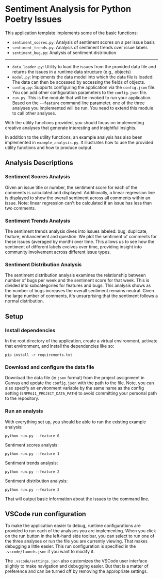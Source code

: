 # Sentiment Analysis for Python Poetry Issues

This application template implements some of the basic functions:

- `sentiment_scores.py`: Analysis of sentiment scores on a per issue basis
- `sentiment_trends.py`: Analysis of sentiment trends over issue labels
- `sentiment_bug.py`: Analysis of sentiment distribution
<hr>

- `data_loader.py`: Utility to load the issues from the provided data file and returns the issues in a runtime data structure (e.g., objects)
- `model.py`: Implements the data model into which the data file is loaded. The data can then be accessed by accessing the fields of objects.
- `config.py`: Supports configuring the application via the `config.json` file. You can add other configuration parameters to the `config.json` file.
- `run.py`: This is the module that will be invoked to run your application. Based on the `--feature` command line parameter, one of the three analyses you implemented will be run. You need to extend this module to call other analyses.

With the utility functions provided, you should focus on implementing creative analyses that generate interesting and insightful insights.

In addition to the utility functions, an example analysis has also been implemented in `example_analysis.py`. It illustrates how to use the provided utility functions and how to produce output.

## Analysis Descriptions
### Sentiment Scores Analysis
Given an issue title or number, the sentiment score for each of the comments is calculated and displayed. Additionally, a linear regression line is displayed to show the overall sentiment across all comments within an issue. Note: linear regression can't be calculated if an issue has less than two comments.

### Sentiment Trends Analysis
The sentiment trends analysis dives into issues labeled: bug, duplicate, feature, enhancement and question. We plot the sentiment of comments for these issues (averaged by month) over time. This allows us to see how the sentiment of different labels evolves over time, providing insight into community involvement across different issue types.

### Sentiment Distribution Analysis
The sentiment distribution analysis examines the relationship between number of bugs per week and the sentiment score for that week. This is divided into subcategories for features and bugs. This analysis shows as the number of bugs increases the overall sentiment remains neutral. Given the large number of comments, it's unsurprising that the sentiment follows a normal distribution.

## Setup

### Install dependencies

In the root directory of the application, create a virtual environment, activate that environment, and install the dependencies like so:

```
pip install -r requirements.txt
```

### Download and configure the data file

Download the data file (in `json` format) from the project assignment in Canvas and update the `config.json` with the path to the file. Note, you can also specify an environment variable by the same name as the config setting (`ENPM611_PROJECT_DATA_PATH`) to avoid committing your personal path to the repository.


### Run an analysis

With everything set up, you should be able to run the existing example analysis:

```
python run.py --feature 0
```
Sentiment scores analysis:
```
python run.py --feature 1
```
Sentiment trends analysis:
```
python run.py --feature 2
```
Sentiment distribution analysis:
```
python run.py --feature 3
```


That will output basic information about the issues to the command line.


## VSCode run configuration

To make the application easier to debug, runtime configurations are provided to run each of the analyses you are implementing. When you click on the run button in the left-hand side toolbar, you can select to run one of the three analyses or run the file you are currently viewing. That makes debugging a little easier. This run configuration is specified in the `.vscode/launch.json` if you want to modify it.

The `.vscode/settings.json` also customizes the VSCode user interface slightly to make navigation and debugging easier. But that is a matter of preference and can be turned off by removing the appropriate settings.
